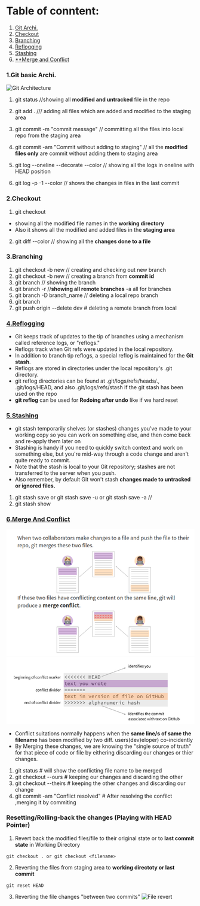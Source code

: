 Table of conntent:
===================
1. [Git Archi.](#1git-basic-Archi.)
2. [Checkout](#2Checkout)
3. [Branching](#3branching)
4. [Reflogging](#4Reflogging)
5. [Stashing](#5Stashing)
6. [\*\*Merge and Conflict](#6Merge-And-Conflict)

### 1.Git basic Archi.

![Git Architecture](https://d1jnx9ba8s6j9r.cloudfront.net/blog/wp-content/uploads/2016/11/Git-Architechture-Git-Tutorial-Edureka-2-768x720.png)
1. git status //showing all **modified and untracked** file in the repo

2. git add . /// adding all files which are added and modified to the staging area

3. git commit -m "commit message"  // committing all the files into local repo from the staging area

4. git commit -am "Commit without adding to staging" // all the **modified files only** are commit without adding them to staging area

5. git log --oneline --decorate --color // showing all the logs in oneline with HEAD position 

6. git log -p -1 --color  	// shows the changes in files in the last commit

### 2.Checkout 

1. git checkout

* showing all the modified file names in the **working directory**
* Also it shows all the modified and added files in the **staging area** 

2. git diff --color <filename>   // showing all the **changes done to a file**


### 3.Branching

1. git checkout -b new // creating and checking out new branch
2. git checkout -b new <sha-id> // creating a branch from **commit id**
3. git branch 			// showing the branch
4. git branch -r 		//**showing all remote branches** -a all for branches
5. git branch -D branch_name // deleting a local repo branch
6. git branch 
7. git push origin --delete dev # deleting a remote branch from local 

### [4.Reflogging](https://www.atlassian.com/git/tutorials/rewriting-history/git-reflog)

* Git keeps track of updates to the tip of branches using a mechanism called reference logs, or "reflogs."
* Reflogs track when Git refs were updated in the local repository. 
* In addition to branch tip reflogs, a special reflog is maintained for the **Git stash**.
* Reflogs are stored in directories under the local repository's .git directory.
* git reflog directories can be found at .git/logs/refs/heads/., .git/logs/HEAD, and also .git/logs/refs/stash if the git stash has been used on the repo
* **git reflog** can be used for **Redoing after undo** like if we hard reset 

### [5.Stashing](https://www.atlassian.com/git/tutorials/saving-changes/git-stash#stashing-your-work)

* git stash temporarily shelves (or stashes) changes you've made to your working copy so you can work on something else, and then come back and re-apply them later on
* Stashing is handy if you need to quickly switch context and work on something else, 
  but you're mid-way through a code change and aren't quite ready to commit.
* Note that the stash is local to your Git repository; stashes are not transferred to the server when you push.
* Also remember, by default Git won't stash **changes made to untracked or ignored files.**

1. git stash save or git stash save -u or git stash save -a //
2. git stash show

### [6.Merge And Conflict](https://www.git-tower.com/learn/git/faq/solve-merge-conflicts)

![Merge-conflict](merge-conflict.png)
![Merge-conflict-2](merge-conflict-2.png)
* Conflict suitations normally happens when the **same line/s of same the filename** has been modified by two diff. users(dev)eloper) co-incidently
* By Merging these changes, we are knowing the "single source of truth" for that piece of code or file by eithering discarding 
our changes or thier changes.

1. git status # will show the conflicting file name to be merged 
2. git checkout --ours <file-name> # keeping our changes and discarding the other 
3. git checkout --theirs <file-name> # keeping the other changes and discarding our change 
4. git commit -am "Conflict resolved" # After resolving the confilct ,merging it by commiting



### Resetting/Rolling-back the changes (Playing with HEAD Pointer)

1. Revert back the modified files/file to their original state or to **last commit state** in Working Directory 
```
git checkout . or git checkout <filename>
```
2. Reverting the files from staging area to **working directoty or last commit**
```
git reset HEAD 
```

3. Reverting the file changes "between two commits"
![File revert](https://drive.google.com/file/d/1n9qJMgzCDujUFdijujGJZ7U4i31ryYmG/view?usp=sharing)











